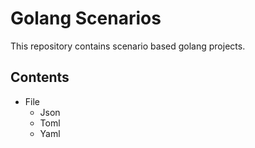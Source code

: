 # Golang Scenarios

This repository contains scenario based golang projects.

## Contents

- File
	- Json
	- Toml
	- Yaml